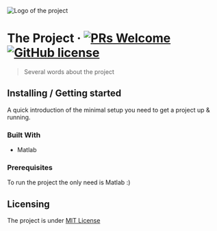 ![Logo of the project](https://picsum.photos/900/300)

# The Project &middot; [![PRs Welcome](https://img.shields.io/badge/PRs-welcome-brightgreen.svg?style=flat-square)](http://makeapullrequest.com) [![GitHub license](https://img.shields.io/badge/license-MIT-blue.svg?style=flat-square)](https://github.com/you/your-project/blob/master/LICENSE)

> Several words about the project

## Installing / Getting started

A quick introduction of the minimal setup you need to get a project up &
running.

### Built With
- Matlab

### Prerequisites
To run the project the only need is Matlab :)

## Licensing

The project is under [MIT License](https://github.com/you/your-project/blob/master/LICENSE)
